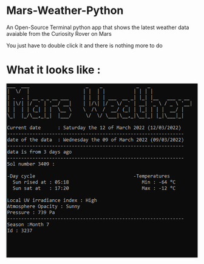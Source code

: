 # Mars-Weather-Python
An Open-Source Terminal python app that shows the latest weather data avaiable from the Curiosity Rover on Mars

You just have to double click it and there is nothing more to do

# What it looks like :

<img src="whatitlookslike.PNG" alt="What it looks like" width="545px" height="460px">
